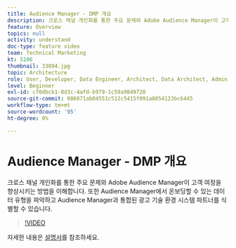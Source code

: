 ```yaml
---
title: Audience Manager - DMP 개요
description: 크로스 채널 개인화를 통한 주요 문제와 Adobe Audience Manager이 고객 여정을 향상시키는 방법을 이해합니다. 또한 Audience Manager에서 온보딩할 수 있는 데이터 유형을 파악하고 Audience Manager과 통합된 광고 기술 환경 시스템 파트너를 식별할 수 있습니다.
feature: Overview
topics: null
activity: understand
doc-type: feature video
team: Technical Marketing
kt: 5106
thumbnail: 33894.jpg
topic: Architecture
role: User, Developer, Data Engineer, Architect, Data Architect, Admin, Leader
level: Beginner
exl-id: cf0dbcb1-0d3c-4afd-b979-1c59a9849720
source-git-commit: 086071ab04551c512c5415f091a8054123bc6445
workflow-type: tm+mt
source-wordcount: '95'
ht-degree: 0%

---
```


# Audience Manager - DMP 개요

크로스 채널 개인화를 통한 주요 문제와 Adobe Audience Manager이 고객 여정을 향상시키는 방법을 이해합니다. 또한 Audience Manager에서 온보딩할 수 있는 데이터 유형을 파악하고 Audience Manager과 통합된 광고 기술 환경 시스템 파트너를 식별할 수 있습니다.

>[!VIDEO](https://video.tv.adobe.com/v/37076/?quality=12&captions=kor)

자세한 내용은 [설명서](https://experienceleague.adobe.com/docs/audience-manager/user-guide/overview/aam-overview.html?lang=ko)를 참조하세요.
